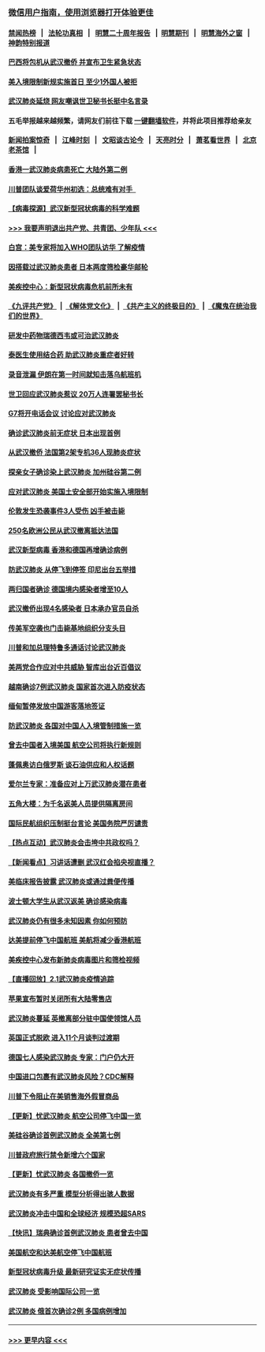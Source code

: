 ### [微信用户指南，使用浏览器打开体验更佳](https://github.com/gfw-breaker/banned-news1/blob/master/indexes/wechat-guide.md?t=0)
#### [禁闻热榜](热点新闻.md?t=0)  &nbsp;&nbsp;|&nbsp;&nbsp; [法轮功真相](https://github.com/gfw-breaker/truth/blob/master/README.md?t=0) &nbsp;&nbsp;|&nbsp;&nbsp; [明慧二十周年报告](https://github.com/gfw-breaker/mh-reports/blob/master/README.md?t=0) &nbsp;&nbsp;|&nbsp;&nbsp;[明慧期刊](https://github.com/gfw-breaker/mh-qikan) &nbsp;&nbsp;|&nbsp;&nbsp; [明慧海外之窗](https://github.com/gfw-breaker/mh-news/blob/master/README.md?t=0) &nbsp;&nbsp;|&nbsp;&nbsp; [神韵特别报道](https://github.com/gfw-breaker/mh-news/blob/master/shenyun.md?t=0)
#### [巴西将包机从武汉撤侨 并宣布卫生紧急状态](../pages/nsc418/n11843418.md?t=02041822) 
#### [美入境限制新规实施首日 至少1外国人被拒](../pages/nsc418/n11843058.md?t=02041822) 
#### [武汉肺炎延烧 网友嘲讽世卫秘书长挺中名言录](../pages/nsc418/n11843056.md?t=02041822) 
#### 五毛举报越来越频繁，请网友们前往下载 [一键翻墙软件](https://github.com/gfw-breaker/ssr-accounts)，并将此项目推荐给亲友
#### [新闻拍案惊奇](https://github.com/gfw-breaker/banned-news1/blob/master/pages/link4.md) &nbsp;&nbsp;|&nbsp;&nbsp; [江峰时刻](https://github.com/gfw-breaker/banned-news1/blob/master/pages/link4.md) &nbsp;&nbsp;|&nbsp;&nbsp; [文昭谈古论今](https://github.com/gfw-breaker/banned-news1/blob/master/pages/link4.md) &nbsp;&nbsp;|&nbsp;&nbsp; [天亮时分](https://github.com/gfw-breaker/banned-news1/blob/master/pages/link4.md) &nbsp;&nbsp;|&nbsp;&nbsp; [萧茗看世界](https://github.com/gfw-breaker/banned-news1/blob/master/pages/link4.md) &nbsp;&nbsp;|&nbsp;&nbsp; [北京老茶馆](https://github.com/gfw-breaker/banned-news1/blob/master/pages/link4.md) &nbsp;&nbsp;|&nbsp;&nbsp; 
#### [香港一武汉肺炎病患死亡 大陆外第二例](../pages/nsc418/n11843026.md?t=02041822) 
#### [川普团队谈爱荷华州初选：总统难有对手  ](../pages/nsc418/n11842867.md?t=02041822) 
#### [【病毒探源】武汉新型冠状病毒的科学难题](../pages/nsc418/n11842176.md?t=02041822) 
#### [>>> 我要声明退出共产党、共青团、少年队 <<<](https://github.com/begood0513/goodnews/blob/master/quit/letter.md) 
#### [白宫：美专家将加入WHO团队访华 了解疫情](../pages/nsc418/n11842198.md?t=02041822) 
#### [因搭载过武汉肺炎患者 日本两度筛检豪华邮轮](../pages/nsc418/n11842447.md?t=02041822) 
#### [美疾控中心：新型冠状病毒危机前所未有](../pages/nsc418/n11842406.md?t=02041822) 
#### [《九评共产党》](https://github.com/begood0513/9ping.md/blob/master/README.md) &nbsp;|&nbsp; [《解体党文化》](../../../../jtdwh.md/blob/master/README.md)  &nbsp;|&nbsp; [《共产主义的终极目的》](../../../../gczydzjmd.md/blob/master/README.md) &nbsp;|&nbsp; [《魔鬼在统治我们的世界》](../../../../mgztzwmdsj.md/blob/master/README.md) 
#### [研发中药物瑞德西韦或可治武汉肺炎](../pages/nsc418/n11842100.md?t=02041822) 
#### [泰医生使用结合药 助武汉肺炎重症者好转](../pages/nsc418/n11842096.md?t=02041822) 
#### [录音泄漏 伊朗在第一时间就知击落乌航班机](../pages/nsc418/n11842002.md?t=02041822) 
#### [世卫回应武汉肺炎惹议 20万人连署罢秘书长](../pages/nsc418/n11841664.md?t=02041822) 
#### [G7将开电话会议 讨论应对武汉肺炎](../pages/nsc418/n11841658.md?t=02041822) 
#### [确诊武汉肺炎前无症状 日本出现首例](../pages/nsc418/n11841567.md?t=02041822) 
#### [从武汉撤侨 法国第2架专机36人现肺炎症状](../pages/nsc418/n11841382.md?t=02041822) 
#### [探亲女子确诊染上武汉肺炎 加州硅谷第二例](../pages/nsc418/n11839784.md?t=02041822) 
#### [应对武汉肺炎 美国土安全部开始实施入境限制](../pages/nsc418/n11839729.md?t=02041822) 
#### [伦敦发生恐袭事件3人受伤 凶手被击毙](../pages/nsc418/n11839442.md?t=02041822) 
#### [250名欧洲公民从武汉撤离抵达法国](../pages/nsc418/n11839438.md?t=02041822) 
#### [武汉新型病毒 香港和德国再增确诊病例](../pages/nsc418/n11839381.md?t=02041822) 
#### [防武汉肺炎 从停飞到停签 印尼出台五举措](../pages/nsc418/n11839282.md?t=02041822) 
#### [两归国者确诊 德国境内感染者增至10人](../pages/nsc418/n11839164.md?t=02041822) 
#### [武汉撤侨出现4名感染者 日本承办官员自杀](../pages/nsc418/n11839044.md?t=02041822) 
#### [传美军空袭也门击毙基地组织分支头目](../pages/nsc418/n11839210.md?t=02041822) 
#### [川普和加总理特鲁多通话讨论武汉肺炎](../pages/nsc418/n11839128.md?t=02041822) 
#### [美两党合作应对中共威胁 智库出台近百倡议](../pages/nsc418/n11838437.md?t=02041822) 
#### [越南确诊7例武汉肺炎 国家首次进入防疫状态](../pages/nsc418/n11838860.md?t=02041822) 
#### [缅甸暂停发放中国游客落地签证](../pages/nsc418/n11838730.md?t=02041822) 
#### [防武汉肺炎 各国对中国人入境管制措施一览](../pages/nsc418/n11838726.md?t=02041822) 
#### [曾去中国者入境美国 航空公司将执行新规则](../pages/nsc418/n11838375.md?t=02041822) 
#### [蓬佩奥访白俄罗斯 谈石油供应和人权话题](../pages/nsc418/n11838242.md?t=02041822) 
#### [爱尔兰专家：准备应对上万武汉肺炎潜在患者](../pages/nsc418/n11837978.md?t=02041822) 
#### [五角大楼：为千名返美人员提供隔离房间](../pages/nsc418/n11837831.md?t=02041822) 
#### [国际民航组织压制挺台言论 美国务院严厉谴责](../pages/nsc418/n11837791.md?t=02041822) 
#### [【热点互动】武汉肺炎会击垮中共政权吗？](../pages/nsc418/n11837779.md?t=02041822) 
#### [【新闻看点】习讲话遭删 武汉红会掐央视直播？](../pages/nsc418/n11837573.md?t=02041822) 
#### [美临床报告披露 武汉肺炎或通过粪便传播](../pages/nsc418/n11837626.md?t=02041822) 
#### [波士顿大学生从武汉返美 确诊感染病毒](../pages/nsc418/n11837580.md?t=02041822) 
#### [武汉肺炎仍有很多未知因素 你如何预防](../pages/nsc418/n11837666.md?t=02041822) 
#### [达美提前停飞中国航班 美航将减少香港航班](../pages/nsc418/n11837649.md?t=02041822) 
#### [美疾控中心发布新肺炎病毒图片和筛检视频](../pages/nsc418/n11837491.md?t=02041822) 
#### [【直播回放】2.1武汉肺炎疫情追踪](../pages/nsc418/n11837232.md?t=02041822) 
#### [苹果宣布暂时关闭所有大陆零售店](../pages/nsc418/n11837097.md?t=02041822) 
#### [武汉肺炎蔓延 英撤离部分驻中国使领馆人员](../pages/nsc418/n11837061.md?t=02041822) 
#### [英国正式脱欧 进入11个月谈判过渡期](../pages/nsc418/n11836911.md?t=02041822) 
#### [德国七人感染武汉肺炎 专家：门户仍大开](../pages/nsc418/n11836344.md?t=02041822) 
#### [中国进口包裹有武汉肺炎风险？CDC解释](../pages/nsc418/n11836321.md?t=02041822) 
#### [川普下令阻止在美销售海外假冒商品](../pages/nsc418/n11836261.md?t=02041822) 
#### [【更新】忧武汉肺炎 航空公司停飞中国一览](../pages/nsc418/n11835931.md?t=02041822) 
#### [美硅谷确诊首例武汉肺炎 全美第七例](../pages/nsc418/n11836093.md?t=02041822) 
#### [川普政府旅行禁令新增六个国家](../pages/nsc418/n11836083.md?t=02041822) 
#### [【更新】忧武汉肺炎 各国撤侨一览](../pages/nsc418/n11835673.md?t=02041822) 
#### [武汉肺炎有多严重 模型分析得出骇人数据](../pages/nsc418/n11835829.md?t=02041822) 
#### [武汉肺炎冲击中国和全球经济 规模恐超SARS](../pages/nsc418/n11835652.md?t=02041822) 
#### [【快讯】瑞典确诊首例武汉肺炎 患者曾去中国](../pages/nsc418/n11835675.md?t=02041822) 
#### [美国航空和达美航空停飞中国航班](../pages/nsc418/n11835567.md?t=02041822) 
#### [新型冠状病毒升级 最新研究证实无症状传播](../pages/nsc418/n11835589.md?t=02041822) 
#### [武汉肺炎 受影响国际公司一览](../pages/nsc418/n11835538.md?t=02041822) 
#### [武汉肺炎 俄首次确诊2例 多国病例增加](../pages/nsc418/n11835295.md?t=02041822) 

----
#### [ >>> 更早内容 <<< ](../indexes/nsc418-earlier.md)
